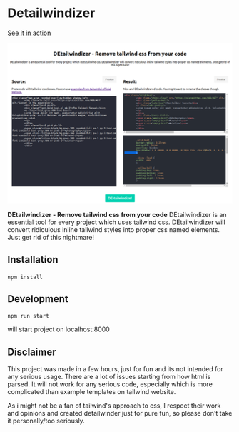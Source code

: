 # Detailwindizer

[See it in action](https://macap.github.io/detailwindizer/)

<img src="https://github.com/macap/detailwindizer/blob/master/docs/screenshot.png?raw=true" alt="Browser view" />

**DEtailwindizer - Remove tailwind css from your code**
DEtailwindizer is an essential tool for every project which uses tailwind css. DEtailwindizer will convert ridiculous inline tailwind styles into proper css named elements. Just get rid of this nightmare!

## Installation

```
npm install
```

## Development

```
npm run start
```

will start project on localhost:8000

## Disclaimer

This project was made in a few hours, just for fun and its not intended for any serious usage. There are a lot of issues starting from how html is parsed. It will not work for any serious code, especially which is more complicated than example templates on tailwind website.

As i might not be a fan of tailwind's approach to css, I respect their work and opinions and created detailwinder just for pure fun, so please don't take it personally/too seriously.
